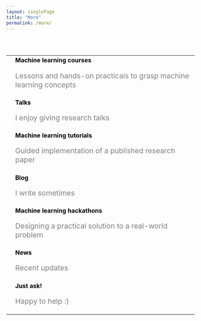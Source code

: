 ```yaml
---
layout: singlePage
title: "More"
permalink: /more/
---
```

<br>
<br>
<table class="table table-hover">
  <tr>
    <td class="col-md-3"><a href="/teaching/#-courses"><i class="fas fa-3x fa-chalkboard-teacher"></i></a></td>
    <td style="vertical-align:middle;" ><a href="/teaching/#-courses" style="text-decoration: none;color: black;"><strong>Machine learning courses</strong><p style="color:grey;font-size:1.2rem">Lessons and hands-on practicals to grasp machine learning concepts</p> </a></td>
  </tr>
  <tr>
    <td class="col-md-3"><a href="/talks/"><i class="fas fa-3x fa-bullseye"></i></a></td>
    <td style="vertical-align:middle;" ><a href="/talks/" style="text-decoration: none;color: black;"><strong>Talks</strong><p style="color:grey;font-size:1.2rem">I enjoy giving research talks</p> </a></td>
  </tr>
  <tr>
    <td class="col-md-3"><a href="/teaching/#-tutorials"><i class="fas fa-3x fa-laptop-code"></i></a></td>
    <td style="vertical-align:middle;" ><a href="/teaching/#-tutorials" style="text-decoration: none;color: black;"><strong>Machine learning tutorials</strong><p style="color:grey;font-size:1.2rem">Guided implementation of a published research paper</p> </a></td>
  </tr>
  <tr>
    <td class="col-md-3"><a href="/blog/"><i class="fas fa-3x fa-blog"></i></a></td>
    <td style="vertical-align:middle;" ><a href="/blog/" style="text-decoration: none;color: black;"><strong>Blog</strong><p style="color:grey;font-size:1.2rem">I write sometimes</p> </a></td>
  </tr>
  <tr>
    <td class="col-md-3"><a href="/teaching/#-hackathons"><i class="fas fa-3x fa-paint-brush"></i></a></td>
    <td style="vertical-align:middle;" ><a href="/teaching/#-hackathons" style="text-decoration: none;color: black;"><strong>Machine learning hackathons</strong><p style="color:grey;font-size:1.2rem">Designing a practical solution to a real-world problem</p> </a></td>
  </tr>
  <tr>
    <td class="col-md-3"><a href="/news/"><i class="fa fa-3x fa-newspaper-o"></i></a></td>
    <td style="vertical-align:middle;" ><a href="/news/" style="text-decoration: none;color: black;"><strong>News</strong><p style="color:grey;font-size:1.2rem">Recent updates</p> </a></td>
  </tr>
  <tr>
    <td class="col-md-3"><a href="/just-ask/"> 	<i class="fa fa-3x fa-comments"></i> </a></td>
    <td  style="vertical-align:middle;"> <a href="/just-ask/" style="text-decoration: none;color: black;"><strong>Just ask!</strong><p style="color:grey;font-size:1.2rem">Happy to help :)</p> </a></td>
  </tr>
</table>
